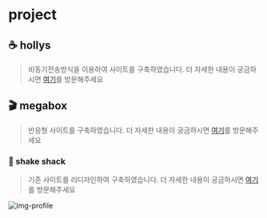 


# project
## ☕ hollys
> 비동기전송방식을 이용하여 사이트를 구축하였습니다.
> 더 자세한 내용이 궁금하시면 [여기](https://github.com/skgud0410/hollys)를 방문해주세요
> 
## 🎬 megabox
> 반응형 사이트를 구축하였습니다.
> 더 자세한 내용이 궁금하시면 [여기](https://github.com/skgud0410/megabox)를 방문해주세요
> 
### 🍔 shake shack
> 기존 사이트를 리디자인하여 구축하였습니다.
> 더 자세한 내용이 궁금하시면 [여기](https://github.com/skgud0410/shakeshack)를 방문해주세요



<img src="https://skgud0410.github.io/images/img-profile.jpg" alt="img-profile">
